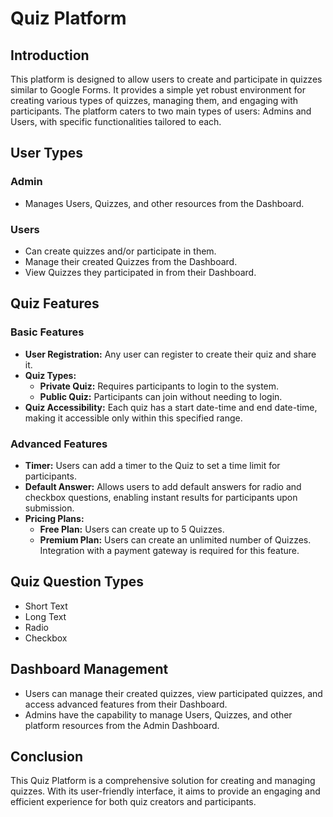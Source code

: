 # Quiz Platform

## Introduction

This platform is designed to allow users to create and participate in quizzes similar to Google Forms. It provides a simple yet robust environment for creating various types of quizzes, managing them, and engaging with participants. The platform caters to two main types of users: Admins and Users, with specific functionalities tailored to each.

## User Types

### Admin
- Manages Users, Quizzes, and other resources from the Dashboard.

### Users
- Can create quizzes and/or participate in them.
- Manage their created Quizzes from the Dashboard.
- View Quizzes they participated in from their Dashboard.

## Quiz Features

### Basic Features
- **User Registration:** Any user can register to create their quiz and share it.
- **Quiz Types:**
    - **Private Quiz:** Requires participants to login to the system.
    - **Public Quiz:** Participants can join without needing to login.
- **Quiz Accessibility:** Each quiz has a start date-time and end date-time, making it accessible only within this specified range.

### Advanced Features
- **Timer:** Users can add a timer to the Quiz to set a time limit for participants.
- **Default Answer:** Allows users to add default answers for radio and checkbox questions, enabling instant results for participants upon submission.
- **Pricing Plans:**
    - **Free Plan:** Users can create up to 5 Quizzes.
    - **Premium Plan:** Users can create an unlimited number of Quizzes. Integration with a payment gateway is required for this feature.

## Quiz Question Types
- Short Text
- Long Text
- Radio
- Checkbox

## Dashboard Management
- Users can manage their created quizzes, view participated quizzes, and access advanced features from their Dashboard.
- Admins have the capability to manage Users, Quizzes, and other platform resources from the Admin Dashboard.

## Conclusion

This Quiz Platform is a comprehensive solution for creating and managing quizzes. With its user-friendly interface, it aims to provide an engaging and efficient experience for both quiz creators and participants.
